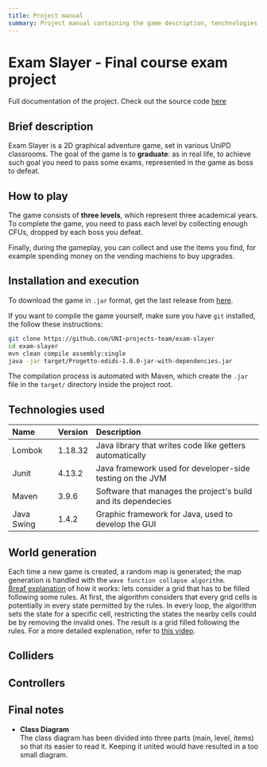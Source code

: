 ```yaml
---
title: Project manual
summary: Project manual containing the game description, tenchnologies used, how to compile, how to win
---
```


# __Exam Slayer - Final course exam project__

Full documentation of the project. Check out the source code [here](https://github.com/UNI-projects-team/exam-slayer)

## Brief description

Exam Slayer is a 2D graphical adventure game, set in various UniPD classrooms. The goal of the game is to __graduate__: as in real life,
to achieve such goal you need to pass some exams, represented in the game as boss to defeat.

## How to play
The game consists of __three levels__, which represent three academical years. To complete the game, you need to pass each level by collecting enough CFUs, dropped by each boss you defeat.

Finally, during the gameplay, you can collect and use the items you find, for example spending money on the vending machiens to buy upgrades.


## Installation and execution
To download the game in `.jar` format, get the last release from [here](https://www.github.com).

If you want to compile the game yourself, make sure you have `git` installed, the follow these instructions:
```bash
git clone https://github.com/UNI-projects-team/exam-slayer
cd exam-slayer
mvn clean compile assembly:single
java -jar target/Progetto-edids-1.0.0-jar-with-dependencies.jar
```
The compilation process is automated with Maven, which create the `.jar` file in the `target/` directory inside the project root.

## Technologies used

| Name       | Version | Description                                                   |
| :--------- | :------ | :------------------------------------------------------------ |
| Lombok     | 1.18.32 | Java library that writes code like getters automatically      |
| Junit      | 4.13.2  | Java framework used for developer-side testing on the JVM     |
| Maven      | 3.9.6   | Software that manages the project's build and its dependecies |
| Java Swing | 1.4.2   | Graphic framework for Java, used to develop the GUI           |


## World generation
Each time a new game is created, a random map is generated; the map generation is handled with the `wave function collapse algorithm`. <br/> <u>Breaf explanation</u> of how it works: lets consider a grid that has to be filled following some rules. At first, the algorithm considers that every grid cells is potentially in every state permitted by the rules. In every loop, the algorithm sets the state for a specific cell, restricting the states the nearby cells could be by removing the invalid ones. The result is a grid filled following the rules.
For a more detailed explenation, refer to [this video](https://www.youtube.com/watch?v=2SuvO4Gi7uY&t=31s&pp=ygUXd2F2ZSBjb2xsYXBzZSBhbGdvcml0aG0%3D).

## Colliders

## Controllers

## Final notes
- __Class Diagram__<br/> The class diagram has been divided into three parts (main, level, items) so that its easier to read it. Keeping it united would have resulted in a too small diagram.
